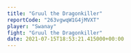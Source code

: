 ```yaml
---
title: "Gruul the Dragonkiller"
reportCode: "263vgwqW1G4jMVXT"
player: "Swanay"
fight: "Gruul the Dragonkiller"
date: 2021-07-15T18:53:21.415000+00:00
---
```

